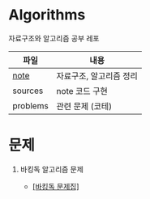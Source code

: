 ﻿# Algorithms
자료구조와 알고리즘 공부 레포


|  파일 | 내용 |
|--|--|
| [note](./note/data) | 자료구조, 알고리즘 정리 |
|sources|note 코드 구현 |
|problems|관련 문제 (코테) |


# 문제
1. 바킹독 알고리즘 문제 

	- [[바킹독 문제집]](https://github.com/encrypted-def/basic-algo-lecture/blob/master/workbook.md)
